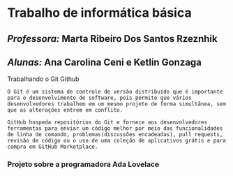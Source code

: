 
# __Trabalho de informática básica__
## *Professora:* Marta Ribeiro Dos Santos Rzeznhik
## *Alunas:* Ana Carolina Ceni e Ketlin Gonzaga
 
 Trabalhando o Git Github

`O Git é um sistema de controle de versão distribuído que é importante para o desenvolvimento de software, pois permite que vários desenvolvedores trabalhem em um mesmo projeto de forma simultânea, sem que as alterações entrem em conflito.`

`GitHub hospeda repositórios do Git e fornece aos desenvolvedores ferramentas para enviar um código melhor por meio das funcionalidades de linha de comando, problemas(discussões encadeadas), pull requests, revisão de código ou o uso de uma coleção de aplicativos grátis e para compra em GitHub Marketplace.`

### Projeto sobre a programadora Ada Lovelace